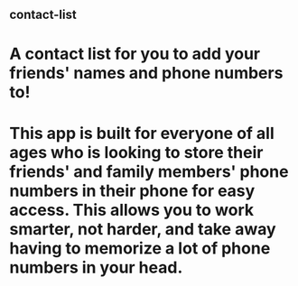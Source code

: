 ## contact-list
# A contact list for you to add your friends' names and phone numbers to!
# This app is built for everyone of all ages who is looking to store their friends' and family members' phone numbers in their phone for easy access. This allows you to work smarter, not harder, and take away having to memorize a lot of phone numbers in your head.